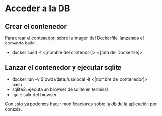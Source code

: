 # Acceder a la DB

## Crear el contenedor

Para crear el contenedor, sobre la imagen del Dockerfile, lanzamos el comando build:

- docker build -t <[nombre del contendor]> <[ruta del Dockerfile]>

## Lanzar el contenedor y ejecutar sqlite

- docker run -v $(pwd)/data:/usr/local -it <[nombre del contenedor]> bash
- sqlite3: ejecuta un browser de sqlite en terminal
- .quit: salir del browser

Con esto ya podemos hacer modificaciones sobre la db de la aplicación por consola.
